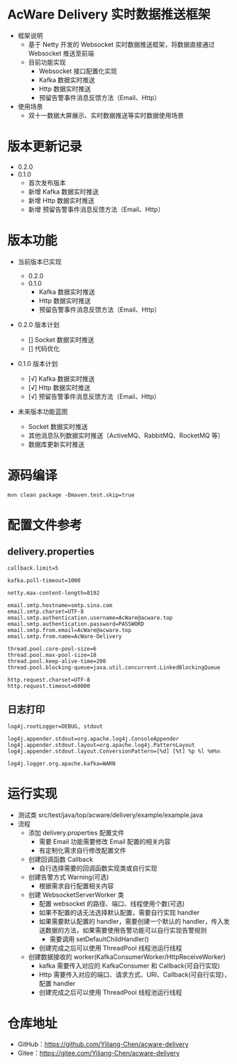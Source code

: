 # AcWare Delivery 实时数据推送框架
- 框架说明
  - 基于 Netty 开发的 Websocket 实时数据推送框架，将数据直接通过 Websocket 推送至前端
  - 目前功能实现 
    - Websocket 接口配置化实现
    - Kafka 数据实时推送
    - Http 数据实时推送
    - 预留告警事件消息反馈方法（Email、Http）
- 使用场景
  - 双十一数据大屏展示、实时数据推送等实时数据使用场景

# 版本更新记录
- 0.2.0
- 0.1.0
  - 首次发布版本
  - 新增 Kafka 数据实时推送
  - 新增 Http 数据实时推送
  - 新增 预留告警事件消息反馈方法（Email、Http）

# 版本功能
- 当前版本已实现
  - 0.2.0
  - 0.1.0
    - Kafka 数据实时推送
    - Http 数据实时推送
    - 预留告警事件消息反馈方法（Email、Http）

- 0.2.0 版本计划
  - [] Socket 数据实时推送
  - [] 代码优化

- 0.1.0 版本计划
  - [√] Kafka 数据实时推送
  - [√] Http 数据实时推送
  - [√] 预留告警事件消息反馈方法（Email、Http）

- 未来版本功能蓝图
  - Socket 数据实时推送
  - 其他消息队列数据实时推送（ActiveMQ、RabbitMQ、RocketMQ 等）
  - 数据库更新实时推送

# 源码编译
```shell
mvn clean package -Dmaven.test.skip=true
```
# 配置文件参考
## delivery.properties
```properties
callback.limit=5

kafka.poll-timeout=1000

netty.max-content-length=8192

email.smtp.hostname=smtp.sina.com
email.smtp.charset=UTF-8
email.smtp.authentication.username=AcWare@acware.top
email.smtp.authentication.password=PASSWORD
email.smtp.from.email=AcWare@acware.top
email.smtp.from.name=AcWare-Delivery

thread.pool.core-pool-size=6
thread.pool.max-pool-size=18
thread.pool.keep-alive-time=200
thread.pool.blocking-queue=java.util.concurrent.LinkedBlockingQueue

http.request.charset=UTF-8
http.request.timeout=60000
```
## 日志打印
```properties
log4j.rootLogger=DEBUG, stdout

log4j.appender.stdout=org.apache.log4j.ConsoleAppender
log4j.appender.stdout.layout=org.apache.log4j.PatternLayout
log4j.appender.stdout.layout.ConversionPattern=[%d] [%t] %p %l %m%n

log4j.logger.org.apache.kafka=WARN
```
# 运行实现
- 测试类 src/test/java/top/acware/delivery/example/example.java
- 流程
  - 添加 delivery.properties 配置文件
    - 需要 Email 功能需要修改 Email 配置的相关内容
    - 有定制化需求自行修改配置文件
  - 创建回调函数 Callback
    - 自行选择需要的回调函数实现类或自行实现
  - 创建告警方式 Warning(可选)
    - 根据需求自行配置相关内容
  - 创建 WebsocketServerWorker 类
    - 配置 websocket 的路径、端口、线程使用个数(可选)
    - 如果不配置的话无法选择默认配置，需要自行实现 handler
    - 如果需要默认配置的 handler，需要创建一个默认的 handler，传入发送数据的方法，如果需要使用告警功能可以自行实现告警规则
      - 需要调用 setDefaultChildHandler()
    - 创建完成之后可以使用 ThreadPool 线程池运行线程
  - 创建数据接收的 worker(KafkaConsumerWorker/HttpReceiveWorker)
    - kafka 需要传入对应的 KafkaConsumer 和 Callback(可自行实现)
    - Http 需要传入对应的端口、请求方式、URI、Callback(可自行实现)，配置 handler
    - 创建完成之后可以使用 ThreadPool 线程池运行线程
# 仓库地址
- GitHub：https://github.com/Yiliang-Chen/acware-delivery
- Gitee：https://gitee.com/Yiliang-Chen/acware-delivery